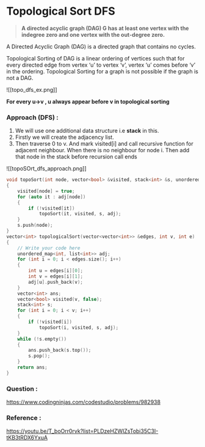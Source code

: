 # Topological Sort DFS

>**A directed acyclic graph (DAG) G has at least one vertex with the indegree zero and one vertex with the out-degree zero.**


A Directed Acyclic Graph (DAG) is a directed graph that contains no cycles.

Topological Sorting of DAG is a linear ordering of vertices such that for every directed edge from vertex ‘u’ to vertex ‘v’, vertex ‘u’ comes before ‘v’ in the ordering. Topological Sorting for a graph is not possible if the graph is not a DAG.

![[topo_dfs_ex.png]]

**For every u->v , u always appear before v in topological sorting**

### Approach (DFS) :

1. We will use one additional data structure i.e **stack** in this.
2. Firstly we will create the adjacency list. 
3. Then traverse 0 to v. And mark visited[i] and call recursive function for adjacent neighbour.  When there is no neighbour for node i. Then add that node in the stack before recursion call ends

![[topoSOrt_dfs_approach.png]]

```C++
void topoSort(int node, vector<bool> &visited, stack<int> &s, unordered_map<int, list<int>> &adj)
{
    visited[node] = true;
    for (auto it : adj[node])
    {
        if (!visited[it])
            topoSort(it, visited, s, adj);
    }
    s.push(node);
}
vector<int> topologicalSort(vector<vector<int>> &edges, int v, int e)
{
    // Write your code here
    unordered_map<int, list<int>> adj;
    for (int i = 0; i < edges.size(); i++)
    {
        int u = edges[i][0];
        int v = edges[i][1];
        adj[u].push_back(v);
    }
    vector<int> ans;
    vector<bool> visited(v, false);
    stack<int> s;
    for (int i = 0; i < v; i++)
    {
        if (!visited[i])
            topoSort(i, visited, s, adj);
    }
    while (!s.empty())
    {
        ans.push_back(s.top());
        s.pop();
    }
    return ans;
}
```




### Question :
https://www.codingninjas.com/codestudio/problems/982938

### Reference :

https://youtu.be/T_boOrr0rvk?list=PLDzeHZWIZsTobi35C3I-tKB3tRDX6YxuA